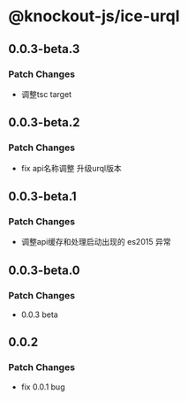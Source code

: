 # @knockout-js/ice-urql

## 0.0.3-beta.3

### Patch Changes

- 调整tsc target

## 0.0.3-beta.2

### Patch Changes

- fix api名称调整 升级urql版本

## 0.0.3-beta.1

### Patch Changes

- 调整api缓存和处理启动出现的 es2015 异常

## 0.0.3-beta.0

### Patch Changes

- 0.0.3 beta

## 0.0.2

### Patch Changes

- fix 0.0.1 bug
